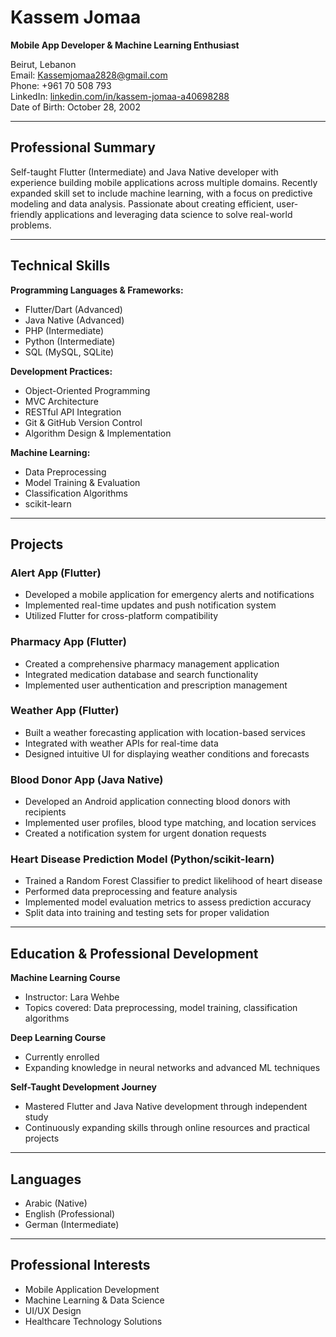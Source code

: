 # Kassem Jomaa

**Mobile App Developer & Machine Learning Enthusiast**

Beirut, Lebanon  
Email: Kassemjomaa2828@gmail.com  
Phone: +961 70 508 793  
LinkedIn: [linkedin.com/in/kassem-jomaa-a40698288](https://www.linkedin.com/in/kassem-jomaa-a40698288)  
Date of Birth: October 28, 2002

---

## Professional Summary

Self-taught Flutter (Intermediate) and Java Native developer with experience building mobile applications across multiple domains. Recently expanded skill set to include machine learning, with a focus on predictive modeling and data analysis. Passionate about creating efficient, user-friendly applications and leveraging data science to solve real-world problems.

---

## Technical Skills

**Programming Languages & Frameworks:**
- Flutter/Dart (Advanced)
- Java Native (Advanced)
- PHP (Intermediate)
- Python (Intermediate)
- SQL (MySQL, SQLite)

**Development Practices:**
- Object-Oriented Programming
- MVC Architecture
- RESTful API Integration
- Git & GitHub Version Control
- Algorithm Design & Implementation

**Machine Learning:**
- Data Preprocessing
- Model Training & Evaluation
- Classification Algorithms
- scikit-learn

---

## Projects

### Alert App (Flutter)
- Developed a mobile application for emergency alerts and notifications
- Implemented real-time updates and push notification system
- Utilized Flutter for cross-platform compatibility

### Pharmacy App (Flutter)
- Created a comprehensive pharmacy management application
- Integrated medication database and search functionality
- Implemented user authentication and prescription management

### Weather App (Flutter)
- Built a weather forecasting application with location-based services
- Integrated with weather APIs for real-time data
- Designed intuitive UI for displaying weather conditions and forecasts

### Blood Donor App (Java Native)
- Developed an Android application connecting blood donors with recipients
- Implemented user profiles, blood type matching, and location services
- Created a notification system for urgent donation requests

### Heart Disease Prediction Model (Python/scikit-learn)
- Trained a Random Forest Classifier to predict likelihood of heart disease
- Performed data preprocessing and feature analysis
- Implemented model evaluation metrics to assess prediction accuracy
- Split data into training and testing sets for proper validation

---

## Education & Professional Development

**Machine Learning Course**
- Instructor: Lara Wehbe
- Topics covered: Data preprocessing, model training, classification algorithms

**Deep Learning Course**
- Currently enrolled
- Expanding knowledge in neural networks and advanced ML techniques

**Self-Taught Development Journey**
- Mastered Flutter and Java Native development through independent study
- Continuously expanding skills through online resources and practical projects

---

## Languages

- Arabic (Native)
- English (Professional)
- German (Intermediate)

---

## Professional Interests

- Mobile Application Development
- Machine Learning & Data Science
- UI/UX Design
- Healthcare Technology Solutions